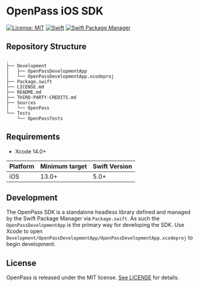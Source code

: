 # OpenPass iOS SDK

[![License: MIT](https://img.shields.io/badge/License-MIT-green.svg)](https://opensource.org/licenses/MIT)
[![Swift](https://img.shields.io/badge/Swift-5-orange)](https://img.shields.io/badge/Swift-5-orange)
[![Swift Package Manager](https://img.shields.io/badge/Swift_Package_Manager-compatible-blue)](https://img.shields.io/badge/Swift_Package_Manager-compatible-blue)

## Repository Structure

```
.
├── Development
│   ├── OpenPassDevelopmentApp
│   └── OpenPassDevelopmentApp.xcodeproj
├── Package.swift
├── LICENSE.md
├── README.md
├── THIRD-PARTY-CREDITS.md
├── Sources
│   └── OpenPass
└── Tests
    └── OpenPassTests
```

## Requirements

* Xcode 14.0+

| Platform | Minimum target | Swift Version |
| --- | --- | --- |
| iOS | 13.0+ | 5.0+ |

## Development

The OpenPass SDK is a standalone headless library defined and managed by the Swift Package Manager via `Package.swift`.  As such the `OpenPassDevelopmentApp` is the primary way for developing the SDK.  Use Xcode to open `Development/OpenPassDevelopmentApp/OpenPassDevelopmentApp.xcodeproj` to begin development.

## License

OpenPass is released under the MIT license. [See LICENSE](https://github.com/openpass-sso/openpass-ios-sdk/blob/master/LICENSE.md) for details.
